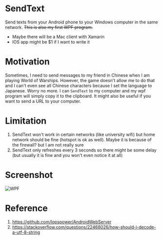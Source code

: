 # SendText
Send texts from your Android phone to your Windows computer in the same network. ~~This is also my first WPF program.~~

- Maybe there will be a Mac client with Xamarin
- IOS app might be $1 if I want to write it

# Motivation
Sometimes, I need to send messages to my friend in Chinese when I am playing World of Warships. However, the game doesn't allow me to do that and I can't even see all Chinese characters because I set the language to Japanese. Worry no more. I can `SendText` to my computer and my wpf program will simply copy it to the clipboard. It might also be useful if you want to send a URL to your computer. 

# Limitation
1. SendText won't work in certain networks (like university wifi) but home network should be fine (hotspot is ok as well). Maybe it is because of the firewall? but I am not really sure
2. SendText only refreshes every 3 seconds so there might be some delay (but usually it is fine and you won't even notice it at all)

# Screenshot
![WPF](https://raw.githubusercontent.com/HenryQuan/SendText/master/screenshot.PNG)

# Reference
1. https://github.com/lopspower/AndroidWebServer
2. https://stackoverflow.com/questions/22468026/how-should-i-decode-a-utf-8-string
